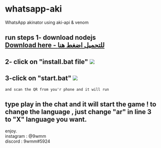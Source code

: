 # whatsapp-aki
WhatsApp akinator using aki-api &amp; venom

**run steps**
1- download nodejs <br>
<a href="https://nodejs.org/dist/v14.15.5/node-v14.15.5-x64.msi">Download here - للتحميل اضغط هنا</a>
----------------
2- click on "install.bat file"
<img src="https://j.top4top.io/p_1879l34g51.png">
----------------
3-click on "start.bat"
<img src="https://g.top4top.io/p_1879omvpq1.png">
----------------
```
and scan the QR from you'r phone and it will run
```
type play in the chat and it will start the game
! to change the language , just change "ar" in line 3 to "X" language you want.
----------------


enjoy. <br>
instagram : @9wmm <br>
discord : 9wmm#5924
